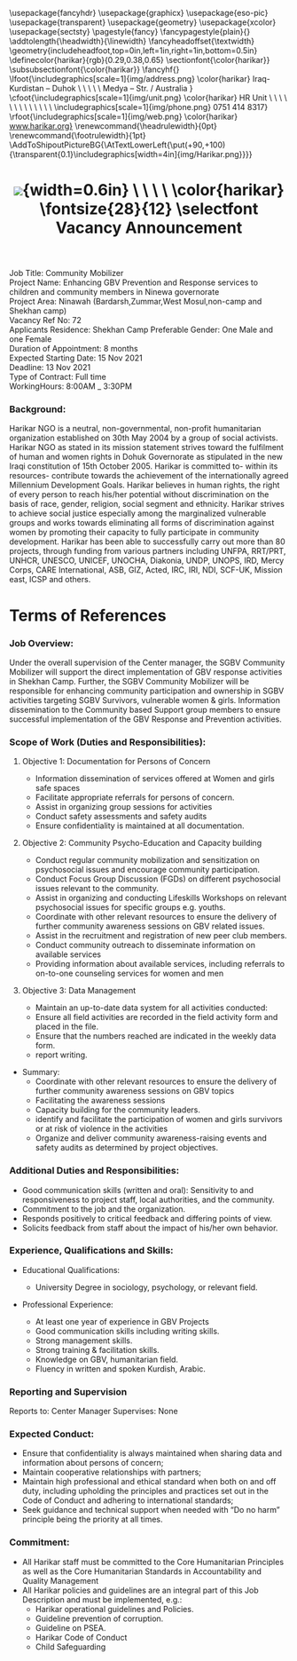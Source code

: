 ﻿---
title: |
  ![](img/Harikar.png){width=0.6in} \ \ \ \ 
  \color{harikar} \fontsize{28}{12} \selectfont Vacancy Announcement
header-includes: |
  \usepackage{fancyhdr}
  \usepackage{graphicx}
  \usepackage{eso-pic}
  \usepackage{transparent}
  \usepackage{geometry}
  \usepackage{xcolor}
  \usepackage{sectsty}
  \pagestyle{fancy}
  \fancypagestyle{plain}{}
  \addtolength{\headwidth}{\linewidth}
  \fancyheadoffset{\textwidth}
  \geometry{includeheadfoot,top=0in,left=1in,right=1in,bottom=0.5in}
  \definecolor{harikar}{rgb}{0.29,0.38,0.65}
  \sectionfont{\color{harikar}}
  \subsubsectionfont{\color{harikar}}
  \fancyhf{}
  \lfoot{\includegraphics[scale=1]{img/address.png} \color{harikar} Iraq-Kurdistan – Duhok \\ \ \ \ \ Medya – Str. / Australia   }
  \cfoot{\includegraphics[scale=1]{img/unit.png} \color{harikar} HR Unit \ \ \ \ \ \ \ \ \ \ \ \ \ \includegraphics[scale=1]{img/phone.png} 0751 414 8317}
  \rfoot{\includegraphics[scale=1]{img/web.png} \color{harikar} www.harikar.org}
  \renewcommand{\headrulewidth}{0pt}
  \renewcommand{\footrulewidth}{1pt}
  \AddToShipoutPictureBG{\AtTextLowerLeft{\put(+90,+100){\transparent{0.1}\includegraphics[width=4in]{img/Harikar.png}}}}
---

Job Title: Community Mobilizer  
Project Name: Enhancing GBV Prevention and Response services to children and community members in Ninewa governorate  
Project Area: Ninawah (Bardarsh,Zummar,West Mosul,non-camp and Shekhan camp)  
Vacancy Ref No: 72  
Applicants Residence: Shekhan Camp
Preferable Gender: One Male and one Female  
Duration of Appointment: 8 months  
Expected Starting Date: 15 Nov 2021  
Deadline: 13 Nov 2021  
Type of Contract: Full time  
WorkingHours: 8:00AM \_ 3:30PM

### Background:

Harikar NGO is a neutral, non-governmental, non-profit humanitarian organization established on 30th May 2004 by a group of social activists. Harikar NGO as stated in its mission statement strives toward the fulfilment of human and women rights in Dohuk Governorate as stipulated in the new Iraqi constitution of 15th October 2005. Harikar is committed to- within its resources- contribute towards the achievement of the internationally agreed Millennium Development Goals. Harikar believes in human rights, the right of every person to reach his/her potential without discrimination on the basis of race, gender, religion, social segment and ethnicity. Harikar strives to achieve social justice especially among the marginalized vulnerable groups and works towards eliminating all forms of discrimination against women by promoting their capacity to fully participate in community development. Harikar has been able to successfully carry out more than 80 projects, through funding from various partners including UNFPA, RRT/PRT, UNHCR, UNESCO, UNICEF, UNOCHA, Diakonia, UNDP, UNOPS, IRD, Mercy Corps, CARE International, ASB, GIZ, Acted, IRC, IRI, NDI, SCF-UK, Mission east, ICSP and others.

# Terms of References

### Job Overview:

Under the overall supervision of the Center manager, the SGBV Community Mobilizer will support the direct implementation of GBV response activities in Shekhan Camp. Further, the SGBV Community Mobilizer will be responsible for enhancing community participation and ownership in SGBV activities targeting SGBV Survivors, vulnerable women & girls. Information dissemination to the Community based Support group members to ensure successful implementation of the GBV Response and Prevention activities.

### Scope of Work (Duties and Responsibilities):

1. Objective 1: Documentation for Persons of Concern

   - Information dissemination of services offered at Women and girls safe spaces
   - Facilitate appropriate referrals for persons of concern.
   - Assist in organizing group sessions for activities
   - Conduct safety assessments and safety audits
   - Ensure confidentiality is maintained at all documentation.

1. Objective 2: Community Psycho-Education and Capacity building

   - Conduct regular community mobilization and sensitization on psychosocial issues and encourage community participation.
   - Conduct Focus Group Discussion (FGDs) on different psychosocial issues relevant to the community.
   - Assist in organizing and conducting Lifeskills Workshops on relevant psychosocial issues for specific groups e.g. youths.
   - Coordinate with other relevant resources to ensure the delivery of further community awareness sessions on GBV related issues.
   - Assist in the recruitment and registration of new peer club members.
   - Conduct community outreach to disseminate information on available services
   - Providing information about available services, including referrals to on-to-one counseling services for women and men

1. Objective 3: Data Management

   - Maintain an up-to-date data system for all activities conducted:
   - Ensure all field activities are recorded in the field activity form and placed in the file.
   - Ensure that the numbers reached are indicated in the weekly data form.
   - report writing.

- Summary:
  - Coordinate with other relevant resources to ensure the delivery of further community awareness sessions on GBV topics
  - Facilitating the awareness sessions
  - Capacity building for the community leaders.
  - identify and facilitate the participation of women and girls survivors or at risk of violence in the activities
  - Organize and deliver community awareness-raising events and safety audits as determined by project objectives.

### Additional Duties and Responsibilities:

- Good communication skills (written and oral): Sensitivity to and responsiveness to project staff, local authorities, and the community.
- Commitment to the job and the organization.
- Responds positively to critical feedback and differing points of view.
- Solicits feedback from staff about the impact of his/her own behavior.

### Experience, Qualifications and Skills:

- Educational Qualifications:

  - University Degree in sociology, psychology, or relevant field.

- Professional Experience:

  - At least one year of experience in GBV Projects
  - Good communication skills including writing skills.
  - Strong management skills.
  - Strong training & facilitation skills.
  - Knowledge on GBV, humanitarian field.
  - Fluency in written and spoken Kurdish, Arabic.

### Reporting and Supervision

Reports to: Center Manager
Supervises: None

### Expected Conduct:

- Ensure that confidentiality is always maintained when sharing data and information about persons of concern;
- Maintain cooperative relationships with partners;
- Maintain high professional and ethical standard when both on and off duty, including upholding the principles and practices set out in the Code of Conduct and adhering to international standards;
- Seek guidance and technical support when needed with “Do no harm” principle being the priority at all times.

### Commitment:

- All Harikar staff must be committed to the Core Humanitarian Principles as well as the Core Humanitarian Standards in Accountability and Quality Management
- All Harikar policies and guidelines are an integral part of this Job Description and must be implemented, e.g.:
  - Harikar operational guidelines and Policies.
  - Guideline prevention of corruption.
  - Guideline on PSEA.
  - Harikar Code of Conduct
  - Child Safeguarding
